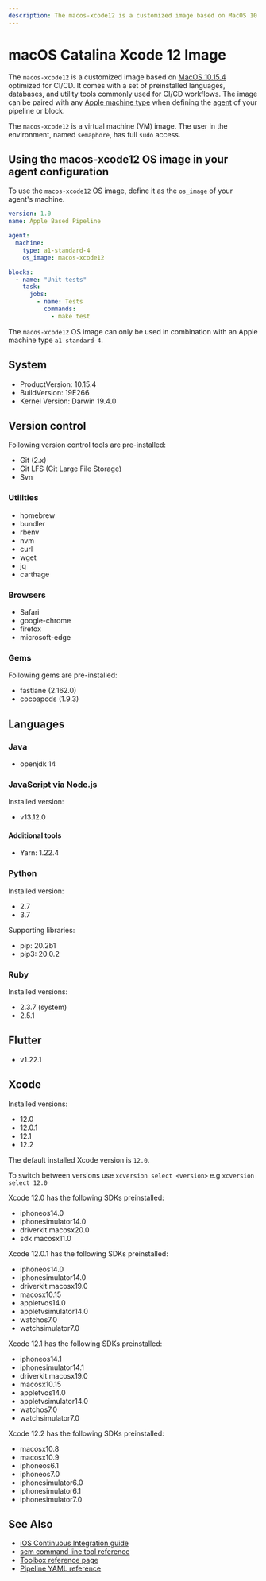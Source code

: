 ```yaml
---
description: The macos-xcode12 is a customized image based on MacOS 10.15.4 optimized for CI/CD. It is a virtual machine (VM) image and here is how to use it.
---
```


# macOS Catalina Xcode 12 Image

The `macos-xcode12` is a customized image based on [MacOS 10.15.4][catalina-release-notes]
optimized for CI/CD. It comes with a set of preinstalled languages, databases,
and utility tools commonly used for CI/CD workflows. The image can be paired
with any [Apple machine type][machine-types] when defining the [agent][agent]
of your pipeline or block.

The `macos-xcode12` is a virtual machine (VM) image. The user in the environment,
named `semaphore`, has full `sudo` access.

## Using the macos-xcode12 OS image in your agent configuration

To use the `macos-xcode12` OS image, define it as the `os_image` of your agent's
machine.

``` yaml
version: 1.0
name: Apple Based Pipeline

agent:
  machine:
    type: a1-standard-4
    os_image: macos-xcode12

blocks:
  - name: "Unit tests"
    task:
      jobs:
        - name: Tests
          commands:
            - make test
```

The `macos-xcode12` OS image can only be used in combination with an Apple
machine type `a1-standard-4`.

## System

- ProductVersion: 10.15.4
- BuildVersion: 19E266
- Kernel Version: Darwin 19.4.0

## Version control

Following version control tools are pre-installed:

- Git (2.x)
- Git LFS (Git Large File Storage)
- Svn

### Utilities

- homebrew
- bundler
- rbenv
- nvm
- curl
- wget
- jq
- carthage

### Browsers

- Safari
- google-chrome
- firefox
- microsoft-edge

### Gems

Following gems are pre-installed:

- fastlane (2.162.0)
- cocoapods (1.9.3)

## Languages

### Java

- openjdk 14

### JavaScript via Node.js

Installed version:

- v13.12.0

#### Additional tools

- Yarn: 1.22.4

### Python

Installed version:

- 2.7
- 3.7

Supporting libraries:

- pip: 20.2b1
- pip3: 20.0.2

### Ruby

Installed versions:

- 2.3.7 (system)
- 2.5.1

## Flutter

- v1.22.1

## Xcode

Installed versions:

- 12.0
- 12.0.1
- 12.1
- 12.2

The default installed Xcode version is `12.0`.

To switch between versions use `xcversion select <version>` e.g `xcversion select 12.0`

Xcode 12.0 has the following SDKs preinstalled:

- iphoneos14.0
- iphonesimulator14.0
- driverkit.macosx20.0
- sdk macosx11.0

Xcode 12.0.1 has the following SDKs preinstalled:

- iphoneos14.0
- iphonesimulator14.0
- driverkit.macosx19.0
- macosx10.15
- appletvos14.0
- appletvsimulator14.0
- watchos7.0
- watchsimulator7.0

Xcode 12.1 has the following SDKs preinstalled:

- iphoneos14.1
- iphonesimulator14.1
- driverkit.macosx19.0
- macosx10.15
- appletvos14.0
- appletvsimulator14.0
- watchos7.0
- watchsimulator7.0

Xcode 12.2 has the following SDKs preinstalled:

- macosx10.8
- macosx10.9
- iphoneos6.1
- iphoneos7.0
- iphonesimulator6.0
- iphonesimulator6.1
- iphonesimulator7.0


## See Also

- [iOS Continuous Integration guide][ios-guide]
- [sem command line tool reference](https://docs.semaphoreci.com/reference/sem-command-line-tool/)
- [Toolbox reference page](https://docs.semaphoreci.com/reference/toolbox-reference/)
- [Pipeline YAML reference](https://docs.semaphoreci.com/reference/pipeline-yaml-reference/)

[catalina-release-notes]: https://developer.apple.com/documentation/macos_release_notes/macos_catalina_10_15_4_release_notes
[machine-types]: https://docs.semaphoreci.com/ci-cd-environment/machine-types/
[beta-form]: https://semaphoreci.com/product/ios
[agent]: https://docs.semaphoreci.com/reference/pipeline-yaml-reference/#agent
[ios-guide]: https://docs.semaphoreci.com/examples/ios-continuous-integration-with-xcode/
